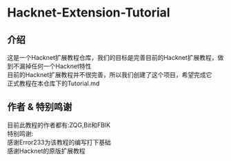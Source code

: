 # Hacknet-Extension-Tutorial

## 介绍
这是一个Hacknet扩展教程仓库，我们的目标是完善目前的Hacknet扩展教程，做到不漏掉任何一个Hacknet特性  
目前的Hacknet扩展教程并不很完善，所以我们创建了这个项目，希望完成它  
正式教程在本仓库下的Tutorial.md  
## 作者 & 特别鸣谢
目前此教程的作者都有:ZQG,Bit和FBIK  
特别鸣谢:  
感谢Error233为该教程的编写打下基础  
感谢Hacknet的原版扩展教程  
